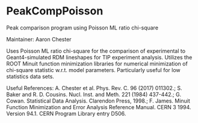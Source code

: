 # PeakCompPoisson
Peak comparison program using Poisson ML ratio chi-square

Maintainer: Aaron Chester

Uses Poisson ML ratio chi-square for the comparison of experimental to Geant4-simulated RDM lineshapes for TIP experiment analysis. Utilizes the ROOT Minuit function minimization libraries for numerical minimization of chi-square statistic w.r.t. model parameters. Particularly useful for low statistics data sets.

Useful References: A. Chester et al. Phys. Rev. C. 96 (2017) 011302.; S. Baker and R. D. Cousins. Nucl. Inst. and Meth. 221 (1984) 437-442.; G. Cowan. Statistical Data Analysis. Clarendon Press, 1998.; F. James. Minuit Function Minimization and Error Analysis Reference Manual. CERN 3 1994. Version 94.1. CERN Program Library entry D506.
